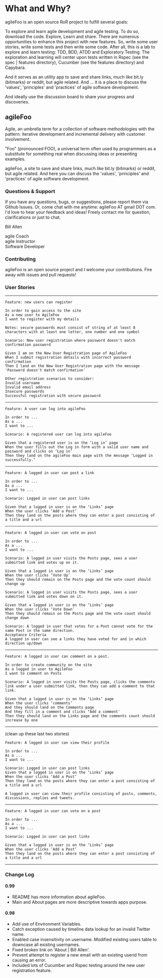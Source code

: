 # What and Why?   

agileFoo is an open source RoR project to fulfill several goals:   

To explore and learn agile development and agile testing. To do so, download the code. Explore, Learn and share. There are numerous opportunities to enhance this project with new features. So, write some user stories, write some tests and then write some code. After all, this is a lab to explore and learn testing: TDD, BDD, ATDD and Exploratory Testing. The exploration and learning will center upon tests written in Rspec (see the spec | features directory), Cucumber (see the features directory) and Capybara.   

And it serves as an utility app to save and share links, much like bit.ly (bitmarks) or reddit, but agile related. And ... it is a place to discuss the 'values', 'principles' and 'practices' of agile software development.

And ideally use the discussion board to share your progress and discoveries.

## agileFoo

Agile, an umbrella term for a collection of software methodologies with the pattern: iterative development and incremental delivery with customer involvement.

"Foo" (pronounced FOO), a universal term often used by programmers as a substitute for something real when discussing ideas or presenting examples. 

agileFoo, a site to save and share links, much like bit.ly (bitmarks) or reddit, but agile related. And here you can discuss the 'values', 'principles' and 'practices' of agile software development.   

### Questions & Support

If you have any questions, bugs, or suggestions, please report them via Github Issues. Or, come chat with me anytime: agileFoo AT gmail DOT com. I'd love to hear your feedback and ideas! Freely contact me for question, clarifications or just to chat.   

Bill Allen   

agile Coach   
agile Instructor   
Software Developer   

### Contributing

agileFoo is an open source project and I welcome your contributions. Fire away with issues and pull requests!

### User Stories   

- - -

    Feature: new users can register   

    In order to gain access to the site   
    As a new user to AgileFoo    
    I want to register with my details   

    Notes: secure passwords must consist of string of at least 8 characters with at least one letter, one number and one symbol   

    Scenario: New user registration where password doesn't match confirmation password   

    Given I am on the New User Registration page of AgileFoo   
    When I submit registration details with incorrect password confirmation   
    Then I land on the New User Registration page with the message 'Password doesn't match confirmation'   

    Other registration scenarios to consider:  
    Invalid username  
    Invalid email address   
    Insecure passwords  
    Successful registration with secure password  

- - -

    Feature: A user can log into agileFoo 

    In order to ...   
    As a ...    
    I want to ...

    Scenario: A registered user can log into agileFoo  

    Given that a registered user is on the ‘Log in’ page  
    When the user fills out the Log in form with a valid user name and password and clicks on ‘Log in’   
    Then they land on the agileFoo main page with the message ‘Logged in successfully.’  

- - -

    Feature: A logged in user can post a link   

    In order to ...   
    As a ...    
    I want to ...

    Scenario: Logged in user can post links   

    Given that a logged in user is on the ‘Links’ page  
    When the user clicks ‘Add a Post’    
    Then they land on the posts where they can enter a post consisting of a title and a url  

- - -

    Feature: A logged in user can vote on post   

    In order to ...   
    As a ...    
    I want to ...

    Scenario: A logged in user visits the Posts page, sees a user submitted link and votes up on it.  

    Given that a logged in user is on the ‘Links’ page  
    When the user clicks ‘Vote Up’    
    Then they should remain on the Posts page and the vote count should change up    

    Scenario: A logged in user visits the Posts page, sees a user submitted link and votes down on it.  

    Given that a logged in user is on the ‘Links’ page  
    When the user clicks ‘Vote Down’    
    Then they should remain on the Posts page and the vote count should change down  

    Scenario: A logged in user that votes for a Post cannot vote for the same Post in the same direction.   
    Acceptance Criteria  
    A logged in user can see a links they have voted for and in which direction up/down   

- - -

    Feature: A logged in user can comment on a post.  

    In order to create community on the site   
    As a logged in user to AgileFoo    
    I want to comment on Posts 

    Scenario: A logged in user visits the Posts page, clicks the comments link under a user submitted link, then they can add a comment to that link.   

    Given that a logged in user is on the ‘Links’ page  
    When the user clicks ‘comments’     
    And they should land on the Comments page     
    And they fill in a comment and clicks "Add a comment'    
    Then they should land on the Links page and the comments count should increase by one   

- - -

(clean up these last two stories)  

    Feature: A logged in user can view their profile   

    In order to ...   
    As a ...    
    I want to ...

    Scenario: Logged in user can post links   
    Given that a logged in user is on the ‘Links’ page  
    When the user clicks ‘Add a Post’    
    Then they land on the posts where they can enter a post consisting of a title and a url  

    A logged in user can view their profile consisting of posts, comments, discussions, replies and tweets.  
- - -

    Feature: A logged in user can vote on a post   

    In order to ...   
    As a ...    
    I want to ...

    Scenario: Logged in user can post links   

    Given that a logged in user is on the ‘Links’ page  
    When the user clicks ‘Add a Post’    
    Then they land on the posts where they can enter a post consisting of a title and a url  

- - -

### Change Log

#### 0.99  
* README has more information about agileFoo.   
* Main and About pages are more descriptive towards apps purpose.   

#### 0.98  
* Add use of Environment Variables.   
* Catch exception caused by timeline data lookup for an invalid Twitter name.   
* Enabled case insensitivity on username. Modified existing users table to downcase all existing usernames.   
* Fixed broken link on 'About | Bill Allen'.   
* Prevent attempt to register a new email with an existing userid from causing an error.   
* Included lots of Cucumber and Rspec testing around the new user registration feature.   
